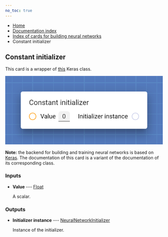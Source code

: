 ```yaml
---
no_toc: true
---
```


<ul class="breadcrumb">
    <li><a href="">Home</a></li>
    <li><a href="documentation">Documentation index</a></li>
    <li><a href="neural_network_cards/">Index of cards for building neural networks</a></li>
    <li>Constant initializer</li>
</ul>

## Constant initializer

This card is a wrapper of [this](https://keras.io/api/layers/initializers/#constant-class) Keras class.

!["Constant initializer" card](assets/img/neural_network_cards/initializer_Constant.png)

**Note:** the backend for building and training neural networks is based on [Keras](https://keras.io/). The documentation of this card is a variant of the documentation of its corresponding class.


### Inputs


* **Value** --- [Float](types/Float)

  A scalar.





### Outputs


* **Initializer instance** --- [NeuralNetworkInitializer](types/NeuralNetworkInitializer)

  Instance of the initializer.




